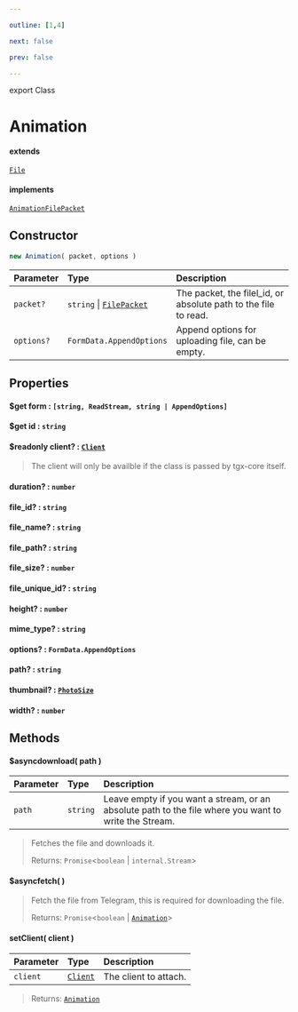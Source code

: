 ```yaml
---

outline: [1,4]

next: false

prev: false

---
```


export Class
# Animation
#### extends
 [`File`](./File.md)
#### implements
 [`AnimationFilePacket`](../interfaces/AnimationFilePacket.md)

## Constructor
 ```ts
 new Animation( packet, options )
 ```
 
 | Parameter | Type | Description |
| :--- | :--- | :--- |
| `packet?` | `string` \| [`FilePacket`](../interfaces/FilePacket.md) | The packet, the filel_id, or absolute path to the file to read. |
| `options?` | `FormData.AppendOptions` | Append options for uploading file, can be empty. |

## Properties

#### $get form : `[string, ReadStream, string | AppendOptions]`

#### $get id : `string`

#### $readonly client? : [`Client`](./Client.md)
 > The client will only be availble if the class is passed by tgx-core itself.

#### duration? : `number`

#### file_id? : `string`

#### file_name? : `string`

#### file_path? : `string`

#### file_size? : `number`

#### file_unique_id? : `string`

#### height? : `number`

#### mime_type? : `string`

#### options? : `FormData.AppendOptions`

#### path? : `string`

#### thumbnail? : [`PhotoSize`](./PhotoSize.md)

#### width? : `number`

## Methods

#### $asyncdownload( path )
| Parameter | Type | Description |
| :--- | :--- | :--- |
| `path` | `string` | Leave empty if you want a stream, or an absolute path to the file where you want to write the Stream. |
> Fetches the file and downloads it.
> 
> Returns: `Promise`<`boolean` \| `internal.Stream`>

#### $asyncfetch( )

> Fetch the file from Telegram, this is required for downloading the file.
> 
> Returns: `Promise`<`boolean` \| [`Animation`](./Animation.md)>

#### setClient( client )
| Parameter | Type | Description |
| :--- | :--- | :--- |
| `client` | [`Client`](./Client.md) | The client to attach. |
> 
> 
> Returns: [`Animation`](./Animation.md)
